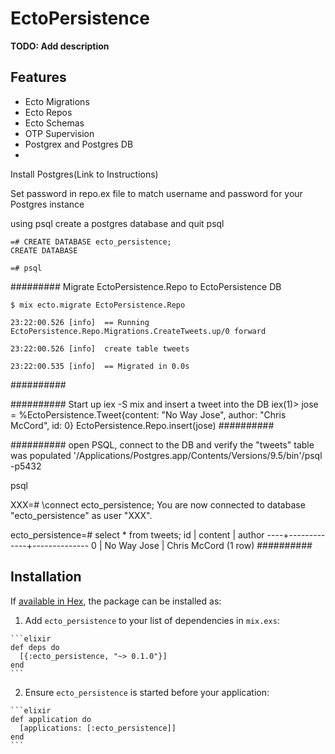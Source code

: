 # EctoPersistence

**TODO: Add description**

## Features
* Ecto Migrations
* Ecto Repos
* Ecto Schemas
* OTP Supervision
* Postgrex and Postgres DB
*

Install Postgres(Link to Instructions)

Set password in repo.ex file to match username and password for your Postgres instance

using psql create a postgres database and quit psql

```
=# CREATE DATABASE ecto_persistence;
CREATE DATABASE

=# psql
```



#########
Migrate EctoPersistence.Repo to EctoPersistence DB
```
$ mix ecto.migrate EctoPersistence.Repo

23:22:00.526 [info]  == Running EctoPersistence.Repo.Migrations.CreateTweets.up/0 forward

23:22:00.526 [info]  create table tweets

23:22:00.535 [info]  == Migrated in 0.0s
```
##########

##########
Start up iex -S mix and insert a tweet into the DB
iex(1)> jose = %EctoPersistence.Tweet{content: "No Way Jose", author: "Chris McCord", id: 0}
EctoPersistence.Repo.insert(jose)
##########

##########
open PSQL, connect to the DB and verify the "tweets" table was populated
'/Applications/Postgres.app/Contents/Versions/9.5/bin'/psql -p5432

psql 

XXX=# \connect ecto_persistence;
You are now connected to database "ecto_persistence" as user "XXX".

ecto_persistence=# select * from tweets;
 id |   content   |    author
 ----+-------------+--------------
  0 | No Way Jose | Chris McCord
(1 row)
##########

## Installation

If [available in Hex](https://hex.pm/docs/publish), the package can be installed as:

  1. Add `ecto_persistence` to your list of dependencies in `mix.exs`:

    ```elixir
    def deps do
      [{:ecto_persistence, "~> 0.1.0"}]
    end
    ```

  2. Ensure `ecto_persistence` is started before your application:

    ```elixir
    def application do
      [applications: [:ecto_persistence]]
    end
    ```

